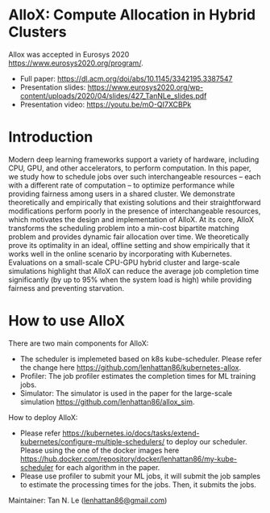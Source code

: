 # AlloX: Compute Allocation in Hybrid Clusters

Allox was accepted in Eurosys 2020 https://www.eurosys2020.org/program/.
* Full paper: https://dl.acm.org/doi/abs/10.1145/3342195.3387547
* Presentation slides: https://www.eurosys2020.org/wp-content/uploads/2020/04/slides/427_TanNLe_slides.pdf
* Presentation video: https://youtu.be/mO-QI7XCBPk 

# Introduction
Modern deep learning frameworks support a variety of hardware, including CPU, GPU, and other accelerators, to perform computation. In this paper, we study how to schedule jobs over such interchangeable resources – each with a different rate of computation – to optimize performance while providing fairness among users in a shared cluster. We demonstrate theoretically and empirically that existing solutions and their straightforward modifications perform poorly in the presence of interchangeable resources, which motivates the design and implementation of AlloX. At its core, AlloX transforms the scheduling problem into a min-cost bipartite matching problem and provides dynamic fair allocation over time. We theoretically prove its optimality in an ideal, offline setting and show empirically that it works well in the online scenario by incorporating with Kubernetes. Evaluations on a small-scale CPU-GPU hybrid cluster and large-scale simulations highlight that AlloX can reduce the average job completion time significantly (by up to 95% when the system load is high) while providing fairness and preventing starvation.

# How to use AlloX
There are two main components for AlloX: 
* The scheduler is implemeted based on k8s kube-scheduler. Please refer the change here https://github.com/lenhattan86/kubernetes-allox. 
* Profiler: The job profiler estimates the completion times for ML training jobs. 
* Simulator: The simulator is used in the paper for the large-scale simulation https://github.com/lenhattan86/allox_sim.

How to deploy AlloX:
* Please refer https://kubernetes.io/docs/tasks/extend-kubernetes/configure-multiple-schedulers/ to deploy our scheduler. Please using the one of the docker images here https://hub.docker.com/repository/docker/lenhattan86/my-kube-scheduler for each algorithm in the paper. 
* Please use profiler to submit your ML jobs, it will submit the job samples to estimate the processing times for the jobs. Then, it submits the jobs.

Maintainer: Tan N. Le (lenhattan86@gmail.com)